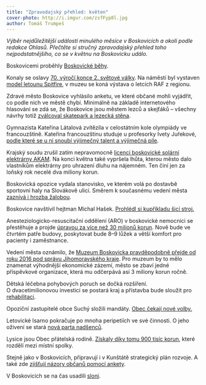 ```yaml
---
title: "Zpravodajský přehled: květen"
cover-photo: http://i.imgur.com/zsfFyp8l.jpg
author: Tomáš Trumpeš
---
```


*Výběr nejdůležitější událostí minulého měsíce v Boskovicích a okolí podle redakce Ohlasů. Přečtěte si stručný zpravodajský přehled toho nejpodstatnějšího, co se v květnu na Boskovicku událo.*

Boskovicemi proběhly [Boskovické běhy](https://scontent-fra3-1.xx.fbcdn.net/hphotos-xpt1/v/t1.0-9/11112465_822022301185220_4630577216559904631_n.jpg?oh=b4dcd668477c91c257fa528634f37909&oe=5606B9BF).

Konaly se oslavy [70. výročí konce 2. světové války](/clanky/2015/05/osvobozeni-boskovic.html). Na náměstí byl vystaven [model letounu Spitfire](https://www.facebook.com/media/set/?set=a.824252094295574.1073741846.781692698551514&type=3), v muzeu se koná výstava o letcích RAF z regionu.

Zdravé město Boskovice vyhlásilo anketu, ve které občané mohli vyjádřit, co podle nich ve městě chybí. Minimálně na základě internetového hlasování se zdá se, že Boskovice jsou městem lezců a skejťáků – všechny návrhy totiž [zválcoval skatepark a lezecká stěna](http://ankety.boskovice.cz/zdravemesto/).

Gymnazista Kateřina Látalová zvítězila v celostátním kole olympiády ve francouzštině. Kateřina francouzštinu studuje u profesorky Ivety Juřekové, [podle které se u ní snoubí výjimečný talent a výjimečná píle](/clanky/2015/05/vitezka-olympiady.html).

Krajský soudu zrušil zatím nepravomocně [licenci boskovické solární elektrárny AKAM](/clanky/2015/05/akam-bez-licence.html). Na konci května také vypršela lhůta, kterou město dalo vlastníkům elektrárny pro uhrazení dluhu na nájemném. Ten činí jen za loňský rok necelé dva miliony korun.

Boskovická opozice vydala stanovisko, ve kterém volá po dostavbě sportovní haly na Slovákově ulici. Směrem k současnému vedení města [zaznívá i hrozba žalobou](/clanky/2015/05/opozice-hala.html).

Boskovice navštívil hejtman Michal Hašek. [Prohlédl si kupříkladu šicí stroj.](https://scontent-fra3-1.xx.fbcdn.net/hphotos-xpa1/v/t1.0-9/11350910_1090473580979533_8986951864945789260_n.jpg?oh=0957bcad92a4103b36a2eb7df6432d99&oe=55F843EB)

Anesteziologicko-resuscitační oddělení (ARO)  v boskovické nemocnici se přestěhuje a projde [úpravou za více než 30 milionů korun](http://www.zrcadlo.net/clanky/Rozsiri-detskou-lecebnu-v-Boskovicich-za-dvacet-milionu-korun-1735/). Nově bude ve čtvrtém patře budovy, poskytovat bude 8–9 lůžek a větší komfort pro pacienty i zaměstnance.

Vedení města oznámilo, že [Muzeum Boskovicka pravděpodobně přejde od roku 2016 pod správu Jihomoravského kraje](/clanky/2015/05/muzeum-na-kraj.html). Pro muzeum by to mělo znamenat výhodnější ekonomické zázemí, město se zbaví jedné příspěvkové organizace, která mu odčerpává asi 3 miliony korun ročně.

Dětská léčebna pohybových poruch se dočká rozšíření. O dvacetimilionovou investici se postará kraj a přístavba bude sloužit pro [rehabilitaci](http://www.zrcadlo.net/clanky/Rozsiri-detskou-lecebnu-v-Boskovicich-za-dvacet-milionu-korun-1735/).

Opoziční zastupitelé obce Suchý složili mandáty. [Obec čekají nové volby.](http://www.zrcadlo.net/clanky/Opozicni-zastupitele-slozili-mandaty-Suchy-cekaji-nove-volby-1745/)

Letovické Isarno pokračuje po mnoha peripetiích ve své činnosti. O jeho oživení se stará [nová parta nadšenců](http://www.zrcadlo.net/clanky/Letovicke-Isarno-oziva-pripravuje-se-zmena-provozovatele-1715/).

Lysice jsou Obec přátelská rodině. [Získaly díky tomu 900 tisíc korun](http://blanensky.denik.cz/zpravy_region/lysice-vyhraly-soutez-a-devet-set-tisic-korun-20150528.html), které rozdělí mezi místní spolky.

Stejně jako v Boskovicích, připravují i v Kunštátě strategický plán rozvoje. A také zde [zjišťují názory občanů pomocí ankety](http://blanensky.denik.cz/zpravy_region/anketa-kunstatskym-napovi-na-co-se-zamerit-pri-zpracovani-stategickeho-planu-20150506.html).

V Boskovicích se na čas usadili [sloni](https://scontent-fra3-1.xx.fbcdn.net/hphotos-xpt1/v/t1.0-9/1907758_826442407409876_2177615663895896240_n.jpg?oh=359b2d4161070a5d08651ccd568f6d0e&oe=55FDFEFA).
